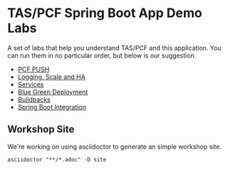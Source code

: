 # TAS/PCF Spring Boot App Demo Labs
A set of labs that help you understand TAS/PCF and this application. 
You can run them in no particular order, but below is our suggestion. 

* [PCF PUSH](https://github.com/krishnaatpivotal/tas-springboot-demo/tree/master/Labs/Application_Push/lab_application_push.adoc)
* [Logging, Scale and HA](https://github.com/krishnaatpivotal/tas-springboot-demo/tree/master/Labs/Logging_Scale_HA/lab_logging_scale_ha.adoc)
* [Services](https://github.com/krishnaatpivotal/tas-springboot-demo/tree/master/Labs/Services/lab_services.adoc)
* [Blue Green Deployment](https://github.com/krishnaatpivotal/tas-springboot-demo/tree/master/Labs/Blue_Green/lab_blue_green.adoc)
* [Buildpacks](https://github.com/krishnaatpivotal/tas-springboot-demo/tree/master/Labs/Buildpacks/lab_buildpack.adoc)
* [Spring Boot Integration ]()

## Workshop Site

We're working on using asciidoctor to generate an simple workshop site.

```
asciidoctor "**/*.adoc" -D site
```
